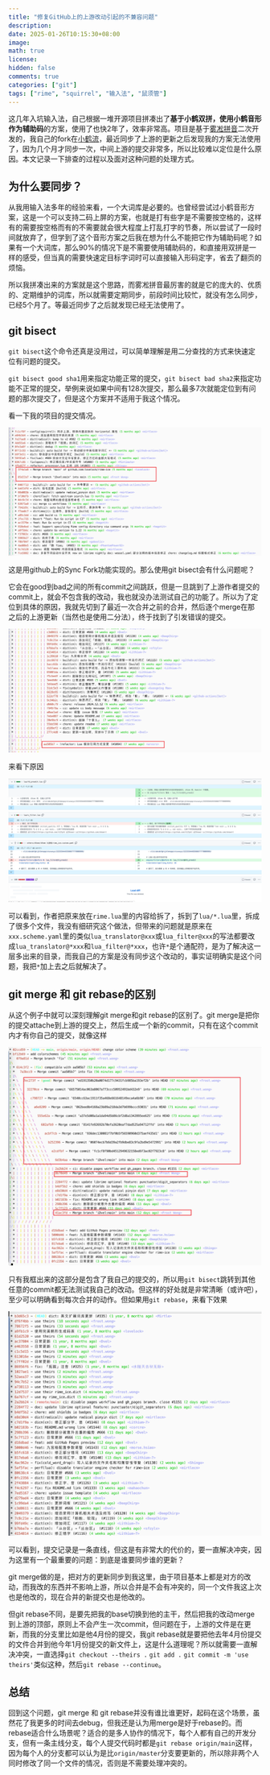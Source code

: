 ```yaml
---
title: "修复GitHub上的上游改动引起的不兼容问题"
description:
date: 2025-01-26T10:15:30+08:00
image:
math: true
license:
hidden: false
comments: true
categories: ["git"]
tags: ["rime", "squirrel", "输入法", "鼠须管"]
---
```


这几年入坑输入法，自己根据一堆开源项目拼凑出了**基于小鹤双拼，使用小鹤音形作为辅助码**的方案，使用了也快2年了，效率非常高。项目是基于[雾凇拼音](https://github.com/iDvel/rime-ice)二次开发的，我自己的fork在[小鹤流](https://github.com/lovelock/rime-ice)，最近同步了上游的更新之后发现我的方案无法使用了，因为几个月才同步一次，中间上游的提交非常多，所以比较难以定位是什么原因。本文记录一下排查的过程以及面对这种问题的处理方式。

## 为什么要同步？

从我用输入法多年的经验来看，一个大词库是必要的。也曾经尝试过小鹤音形方案，这是一个可以支持二码上屏的方案，也就是打有些字是不需要按空格的，这样有的需要按空格而有的不需要就会很大程度上打乱打字的节奏，所以尝试了一段时间就放弃了，但学到了这个音形方案之后我在想为什么不能把它作为辅助码呢？如果有一个大词库，那么90%的情况下是不需要使用辅助码的，和直接用双拼是一样的感受，但当真的需要快速定目标字词时可以直接输入形码定字，省去了翻页的烦恼。

所以我拼凑出来的方案就是这个思路，而雾凇拼音最厉害的就是它的庞大的、优质的、定期维护的词库，所以就需要定期同步，前段时间比较忙，就没有怎么同步，已经5个月了。等最近同步了之后就发现已经无法使用了。

## git bisect

`git bisect`这个命令还真是没用过，可以简单理解是用二分查找的方式来快速定位有问题的提交。

`git bisect good sha1`用来指定功能正常的提交，`git bisect bad sha2`来指定功能不正常的提交，举例来说如果中间有128次提交，那么最多7次就能定位到有问题的那次提交了，但是这个方案并不适用于我这个情况。

看一下我的项目的提交情况。

![项目整体的同步情况](/images/git/overview-of-rime-ice-project.png)

这是用github上的Sync Fork功能实现的。那么使用git bisect会有什么问题呢？

它会在good到bad之间的所有commit之间跳跃，但是一旦跳到了上游作者提交的commit上，就会不包含我的改动，我也就没办法测试自己的功能了。所以为了定位到具体的原因，我就先切到了最近一次合并之前的合并，然后逐个merge在那之后的上游更新（当然也是使用二分法），终于找到了引发错误的提交。

![引起错误的上游提交](/images/git/the-evil-commit.png)

来看下原因

![引起错误的原因](/images/git/the-evil-diff.png)

可以看到，作者把原来放在`rime.lua`里的内容给拆了，拆到了`lua/*.lua`里，拆成了很多个文件，我没有细研究这个做法，但带来的问题就是原来在`xxx.scheme.yaml`里的类似`lua_translator@xxx`或`lua_filter@xxx`的写法都要改成`lua_translator@*xxx`和`lua_filter@*xxx`，也许`*`是个通配符，是为了解决这一层多出来的目录，而我自己的方案是没有同步这个改动的，事实证明确实是这个问题，我把`*`加上去之后就解决了。

## git merge 和 git rebase的区别

从这个例子中就可以深刻理解git merge和git rebase的区别了。git merge是把你的提交attache到上游的提交上，然后生成一个新的commit，只有在这个commit内才有你自己的提交，就像这样

![git-merge-demo](/images/git/git-merge-demo.png)

只有我框出来的这部分是包含了我自己的提交的，所以用`git bisect`跳转到其他任意的commit都无法测试我自己的改动。但这样的好处就是非常清晰（或许吧），至少可以明确看到每次合并的动作。但如果用`git rebase`，来看下效果

![git-rebase-demo](/images/git/git-rebase-demo.png)

可以看到，提交记录是一条直线，但这是有非常大的代价的，要一直解决冲突，因为这里有一个最重要的问题：到底是谁要同步谁的更新？

git merge做的是，把对方的更新同步到我这里，由于项目基本上都是对方的改动，而我改的东西并不影响上游，所以合并是不会有冲突的，同一个文件我这上次也是他改的，现在合并的新提交也是他改的。

但git rebase不同，是要先把我的base切换到他的主干，然后把我的改动merge到上游的顶部，原则上不会产生一次commit，但问题在于，上游的文件是在更新，而我的分支里比如是他4月份的提交，我git rebase就是要把他去年4月份提交的文件合并到他今年1月份提交的新文件上，这是什么道理呢？所以就需要一直解决冲突，一直选择`git checkout --theirs .` `git add .` `git commit -m 'use theirs'`类似这种，然后`git rebase --continue`。

## 总结

回到这个问题，git merge 和 git rebase并没有谁比谁更好，起码在这个场景，虽然花了我更多的时间去debug，但我还是认为用merge是好于rebase的。而rebase适合什么场景呢？适合的是多人协作的情况下，每个人都有自己的开发分支，但有一条主线分支，每个人提交代码时都是`git rebase origin/main`这样，因为每个人的分支都可以认为是比`origin/master`分支要更新的，所以除非两个人同时修改了同一个文件的情况，否则是不需要处理冲突的。
